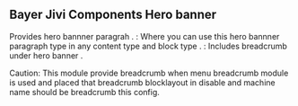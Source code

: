 ## Bayer Jivi Components Hero banner

Provides hero bannner paragrah .
    : Where you can use this hero bannner paragraph type in any content 
      type and block type .
    : Includes breadcrumb under hero banner .

Caution: This module provide breadcrumb when menu breadcrumb module 
is used and placed that breadcrumb blocklayout in disable and 
machine name should be breadcrumb this config.
